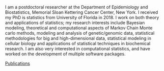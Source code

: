 I am a postdoctoral researcher at the Department of Epidemiology and Biostatistics, Memorial Sloan Kettering Cancer Center, New York. I received my PhD is statistics from University of Florida in 2018. I work on both theory and applications of statistics; my research interests include Bayesian modeling, theoretical and computational aspects of Markov Chain Monte carlo methods, modeling and analysis of genetic/genomic data, statistical methodologies for big and high-dimensional data, statistical modeling in cellular biology and applications of statistical techniques in biochemical research. I am also very interested in computational statistics, and have worked on the development of multiple software packages.  

[Publications](/publications.md)
